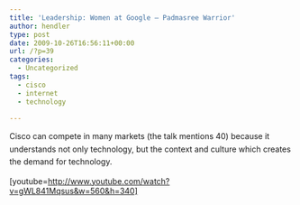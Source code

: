 ```yaml
---
title: 'Leadership: Women at Google – Padmasree Warrior'
author: hendler
type: post
date: 2009-10-26T16:56:11+00:00
url: /?p=39
categories:
  - Uncategorized
tags:
  - cisco
  - internet
  - technology

---
```

<span style="line-height:1.6;">Cisco can compete in many markets (the talk mentions 40) because it understands not only technology, but the context and culture which creates the demand for technology.</span>

[youtube=http://www.youtube.com/watch?v=gWL841Mqsus&w=560&h=340]